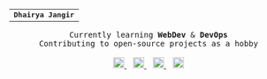 <table width="100%" align="center">
  <tr>
    <td align="center">
      <strong><samp>Dhairya Jangir</samp></strong>
    </td>
  </tr>
</table>

<p align="center">
  <samp>
    Currently learning <strong>WebDev</strong> & <strong>DevOps</strong><br>
    Contributing to open-source projects as a hobby
  </samp> 
  <br> <br>

  
  <a href="https://www.linkedin.com/in/dhairya-jangir-163aaa318/" target="_blank">
    <img src="https://github.com/user-attachments/assets/57c7957f-fa7d-49aa-a599-9fde642b9c18" alt="LinkedIn" width="20">
  </a>
  &nbsp;&nbsp;
  <a href="https://x.com/DhairyaJangir" target="_blank">
    <img src="https://github.com/user-attachments/assets/59f53131-f249-4bdc-9cd5-5c56a6a01be0" alt="X" width="20">
  </a>
  &nbsp;&nbsp;
  <a href="https://github.com/dhairyasquad73" target="_blank">
    <img src="https://github.com/user-attachments/assets/dc6e60b6-ea0e-4833-add9-1edef02ed444" alt="GitHub" width="20">
  </a>
  &nbsp;&nbsp;
  <a href="https://mail.google.com/mail/?view=cm&to=dhairya.collegeacc@gmail.com" target="_blank">
    <img src="https://github.com/user-attachments/assets/aaea1e4d-9bc2-4f8d-aff4-a47eb0dfde78" alt="Gmail" width="20">
  </a>
  
</p>


<!--
  <table width="100%" align="center">
    <tr>
      <td>
          <a href="https://www.linkedin.com/in/dhairya-jangir-163aaa318/" target="_blank"> <img src="https://github.com/user-attachments/assets/57c7957f-fa7d-49aa-a599-9fde642b9c18" alt="LinkedIn" width="20"></a> 
          <a href="https://x.com/DhairyaJangir" target="_blank"> <img src="https://github.com/user-attachments/assets/59f53131-f249-4bdc-9cd5-5c56a6a01be0" alt="X" width="20"></a>      
          <a href="https://github.com/dhairyasquad73" target="_blank"> <img src="https://github.com/user-attachments/assets/dc6e60b6-ea0e-4833-add9-1edef02ed444" alt="GitHub" width="20"> </a>      
          <a href="https://mail.google.com/mail/?view=cm&to=dhairya.collegeacc@gmail.com" target="_blank"> <img src="https://github.com/user-attachments/assets/aaea1e4d-9bc2-4f8d-aff4-a47eb0dfde78" alt="Gmail" width="20"> </a>
      </td>
    </tr>
  </table>
--!>

<!--
  <table width="100%" align="center">
    <tr>
      <td align="center">
          <a href="https://www.linkedin.com/in/dhairya-jangir-163aaa318/" target="_blank"> <img src="https://github.com/user-attachments/assets/57c7957f-fa7d-49aa-a599-9fde642b9c18" alt="LinkedIn" width="20"></a>
      </td>
      <td align="center">
          <a href="https://x.com/DhairyaJangir" target="_blank"> <img src="https://github.com/user-attachments/assets/59f53131-f249-4bdc-9cd5-5c56a6a01be0" alt="X" width="20"></a>      
      </td>
      <td align="center">
          <a href="https://github.com/dhairyasquad73" target="_blank"> <img src="https://github.com/user-attachments/assets/dc6e60b6-ea0e-4833-add9-1edef02ed444" alt="GitHub" width="20"> </a>      
      </td>
      <td align="center">
          <a href="https://mail.google.com/mail/?view=cm&to=dhairya.collegeacc@gmail.com" target="_blank"> <img src="https://github.com/user-attachments/assets/aaea1e4d-9bc2-4f8d-aff4-a47eb0dfde78" alt="Gmail" width="20"> </a>
      </td>
    </tr>
  </table>
--!>


